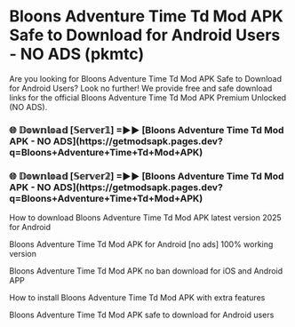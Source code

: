 # Bloons Adventure Time Td Mod APK Safe to Download for Android Users - NO ADS (pkmtc)

Are you looking for Bloons Adventure Time Td Mod APK Safe to Download for Android Users? Look no further! We provide free and safe download links for the official Bloons Adventure Time Td Mod APK Premium Unlocked (NO ADS).

<h3>🌐 𝔻𝕠𝕨𝕟𝕝𝕠𝕒𝕕 [𝕊𝕖𝕣𝕧𝕖𝕣𝟙] =►► [Bloons Adventure Time Td Mod APK - NO ADS](https://getmodsapk.pages.dev?q=Bloons+Adventure+Time+Td+Mod+APK)</h3>

<h3>🌐 𝔻𝕠𝕨𝕟𝕝𝕠𝕒𝕕 [𝕊𝕖𝕣𝕧𝕖𝕣𝟚] =►► [Bloons Adventure Time Td Mod APK - NO ADS](https://getmodsapk.pages.dev?q=Bloons+Adventure+Time+Td+Mod+APK)</h3>

How to download Bloons Adventure Time Td Mod APK latest version 2025 for Android

Bloons Adventure Time Td Mod APK for Android [no ads] 100% working version

Bloons Adventure Time Td Mod APK no ban download for iOS and Android APP

How to install Bloons Adventure Time Td Mod APK with extra features

Bloons Adventure Time Td Mod APK safe to download for Android users
